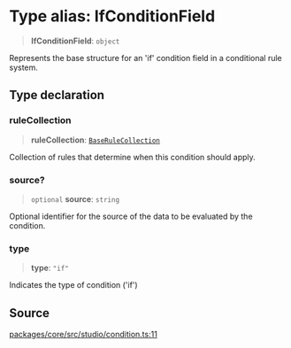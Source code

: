 # Type alias: IfConditionField

> **IfConditionField**: `object`

Represents the base structure for an 'if' condition field in a conditional rule system.

## Type declaration

### ruleCollection

> **ruleCollection**: [`BaseRuleCollection`](../../../events/input/load/rules/base/classes/BaseRuleCollection.md)

Collection of rules that determine when this condition should apply.

### source?

> `optional` **source**: `string`

Optional identifier for the source of the data to be evaluated by the condition.

### type

> **type**: `"if"`

Indicates the type of condition ('if')

## Source

[packages/core/src/studio/condition.ts:11](https://github.com/VictorS67/encre/blob/c09849eb59af073bf23be826a912f2ba4f635f93/packages/core/src/studio/condition.ts#L11)
